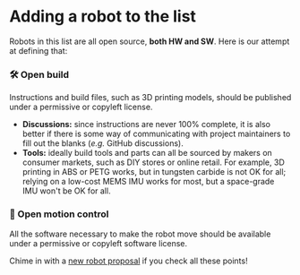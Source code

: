 # Adding a robot to the list

Robots in this list are all open source, **both HW and SW**. Here is our attempt at defining that:

### 🛠️ Open build

Instructions and build files, such as 3D printing models, should be published under a permissive or copyleft license.

* **Discussions:** since instructions are never 100% complete, it is also better if there is some way of communicating with project maintainers to fill out the blanks (*e.g.* GitHub discussions).
* **Tools:** ideally build tools and parts can all be sourced by makers on consumer markets, such as DIY stores or online retail. For example, 3D printing in ABS or PETG works, but in tungsten carbide is not OK for all; relying on a low-cost MEMS IMU works for most, but a space-grade IMU won't be OK for all.

### 🦾 Open motion control

All the software necessary to make the robot move should be available under a permissive or copyleft software license.

Chime in with a [new robot proposal](https://github.com/stephane-caron/awesome-open-source-robots/issues/new?template=new_robot_template.md) if you check all these points!
